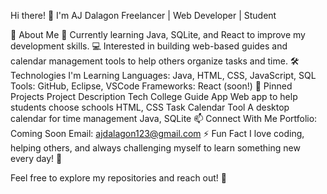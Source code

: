Hi there! 👋
I'm AJ Dalagon
Freelancer | Web Developer | Student

🌱 About Me
🚀 Currently learning Java, SQLite, and React to improve my development skills.
💻 Interested in building web-based guides and calendar management tools to help others organize tasks and time.
🛠 Technologies I'm Learning
Languages: Java, HTML, CSS, JavaScript, SQL
Tools: GitHub, Eclipse, VSCode
Frameworks: React (soon!)
📌 Pinned Projects
Project	Description	Tech
College Guide App	Web app to help students choose schools	HTML, CSS
Task Calendar Tool	A desktop calendar for time management	Java, SQLite
📫 Connect With Me
Portfolio: Coming Soon
Email: ajdalagon123@gmail.com
⚡ Fun Fact
I love coding, helping others, and always challenging myself to learn something new every day! 🎉

Feel free to explore my repositories and reach out! 💬

